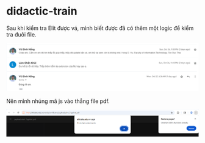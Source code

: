 # didactic-train

Sau khi kiểm tra Elit được vá, mình biết được đã có thêm một logic để kiểm tra đuôi file.

<p align="center">
  <img src="./imgs/Screenshot 2025-10-28 125507.png" width="700">
</p>

Nên mình nhúng mã js vào thẳng file pdf.

<p align="center">
  <img src="./imgs/Screenshot 2025-10-28 130438.png" width="700">
</p>
